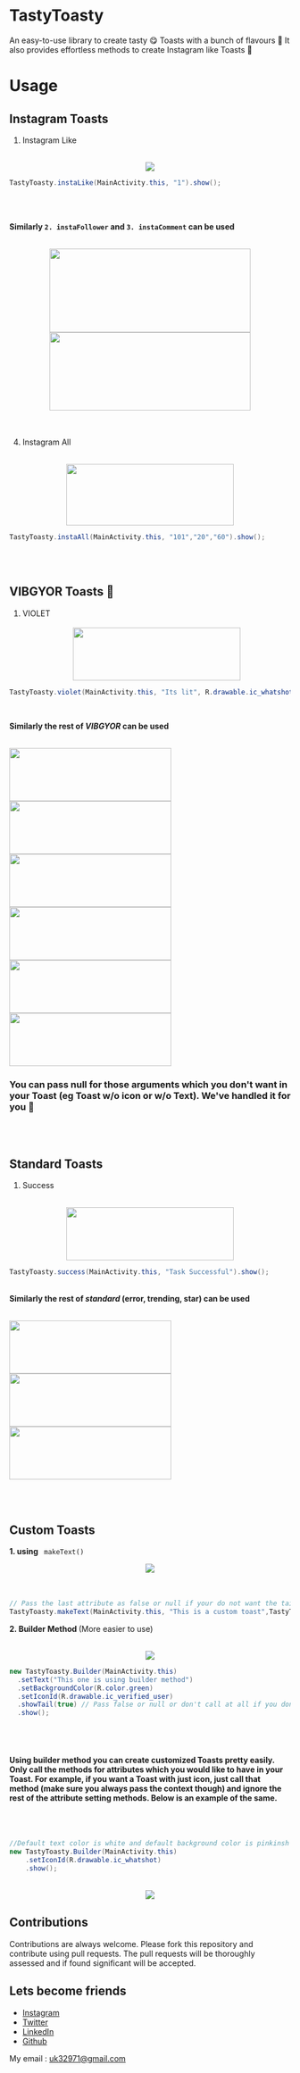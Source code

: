 # TastyToasty
An easy-to-use library to create tasty  😋 Toasts with a bunch of flavours 🌈 It also provides effortless methods to create Instagram like Toasts 💓

# Usage
 
## Instagram Toasts


1. Instagram Like 
<br>
<div align="center">
<img src="https://github.com/usman18/TastyToasty/blob/master/Screenshots/Instagram/like.JPG"/>
</div>

``` java 
TastyToasty.instaLike(MainActivity.this, "1").show();
```
<br>
<br>

<b>Similarly ```2. instaFollower``` and ```3. instaComment``` can be used</b> <br><br>
<div align="center">
<img hspace="20" height="150" width="360" src="https://github.com/usman18/TastyToasty/blob/master/Screenshots/Instagram/follower.JPG"/><img height="140" width="360" src="https://github.com/usman18/TastyToasty/blob/master/Screenshots/Instagram/comment.JPG"/>
</div>
<br><br>


4. Instagram All
<br>
<div align="center">
<img height="110" width="300" src="https://github.com/usman18/TastyToasty/blob/master/Screenshots/Instagram/InstaAll.JPG"/>
</div>

``` java 
TastyToasty.instaAll(MainActivity.this, "101","20","60").show();
```
<br>
<br>

</ol>


## VIBGYOR Toasts 🌈

<ol>
<li>VIOLET</li>
<br>
<div align="center">
<img height="95" width="300" src="https://github.com/usman18/TastyToasty/blob/master/Screenshots/vibgyor/violet.JPG"/>
</div>
</ol>

``` java 
TastyToasty.violet(MainActivity.this, "Its lit", R.drawable.ic_whatshot).show();
```
<br>

<b>Similarly the rest of <i>VIBGYOR</i> can be used</b> <br><br>

<img height="95" width="290" src="https://github.com/usman18/TastyToasty/blob/master/Screenshots/vibgyor/indigo.JPG"/><img height="95" width="290" src="https://github.com/usman18/TastyToasty/blob/master/Screenshots/vibgyor/blue.JPG"/>
<img height="95" width="290" src="https://github.com/usman18/TastyToasty/blob/master/Screenshots/vibgyor/Green.JPG"/>
<img height="95" width="290" src="https://github.com/usman18/TastyToasty/blob/master/Screenshots/vibgyor/yellow.JPG"/>
<img height="95" width="290" src="https://github.com/usman18/TastyToasty/blob/master/Screenshots/vibgyor/orange.JPG"/>
<img height="95" width="290" src="https://github.com/usman18/TastyToasty/blob/master/Screenshots/vibgyor/red.JPG"/>

<h3> You can pass null for those arguments which you don't want in your Toast (eg Toast w/o icon or w/o Text). We've handled it for you 🤗 </h3>
<br><br>

## Standard Toasts
1. Success
<br>

<div align="center">
<img height="95" width="300" src="https://github.com/usman18/TastyToasty/blob/master/Screenshots/standard/success.JPG"/>
</div>

``` java 
TastyToasty.success(MainActivity.this, "Task Successful").show();
```

<br>
<b>Similarly the rest of <i>standard</i> (error, trending, star) can be used</b> <br><br>

<img height="95" width="290" src="https://github.com/usman18/TastyToasty/blob/master/Screenshots/standard/error.JPG"/><img height="95" width="290" src="https://github.com/usman18/TastyToasty/blob/master/Screenshots/standard/trending.JPG"/>
<img height="95" width="290" src="https://github.com/usman18/TastyToasty/blob/master/Screenshots/standard/star.JPG"/>

<br>
<br>


## Custom Toasts

<b> 1. using </b>  ``` makeText()``` 

<div align="center">
<img src="https://github.com/usman18/TastyToasty/blob/master/Screenshots/Custom/custom.JPG" />
</div>
<br><br>

``` java
// Pass the last attribute as false or null if your do not want the tail in Toast
TastyToasty.makeText(MainActivity.this, "This is a custom toast",TastyToasty.LONG, R.drawable.ic_action_favourite, R.color.violet, R.color.white, true).show();
```		


<b> 2. Builder Method </b> (More easier to use)
<br><br>

<div align="center">
<img src="https://github.com/usman18/TastyToasty/blob/master/Screenshots/Custom/builder.JPG" />
</div>



``` java
new TastyToasty.Builder(MainActivity.this)
  .setText("This one is using builder method")    
  .setBackgroundColor(R.color.green)      
  .setIconId(R.drawable.ic_verified_user)
  .showTail(true) // Pass false or null or don't call at all if you don't want the "tail" in your toast
  .show();
```

<br><br>

<h4> Using builder method you can create customized Toasts pretty easily. Only call the methods for attributes which you would like to have in your Toast. 
For example, if you want a  Toast  with just icon, just call that method (make sure you always pass the context though) and ignore the rest of the attribute setting methods. Below is an example of the same. </h4>

<br><br>

``` java
//Default text color is white and default background color is pinkinsh red
new TastyToasty.Builder(MainActivity.this)
    .setIconId(R.drawable.ic_whatshot)
    .show();
```
<br>

<div align="center">
<img src="https://github.com/usman18/TastyToasty/blob/master/Screenshots/Custom/trending_custom.JPG" />
</div>

## Contributions
Contributions are always welcome. Please fork this repository and contribute using pull requests. The pull requests will be thoroughly assessed and if found significant will be accepted.

## Lets become friends
- [Instagram](https://www.instagram.com/usman__khan18)
- [Twitter](https://www.twitter.com/khan_usman_18)
- [LinkedIn](https://www.linkedin.com/in/usman-khan-7b04b1138)
- [Github](https://github.com/usman18)

My email : uk32971@gmail.com



